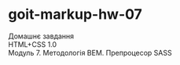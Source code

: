 # goit-markup-hw-07
Домашнє завдання <br>
HTML+CSS 1.0<br>
Модуль 7. Методологія ВЕМ. Препроцесор SASS
